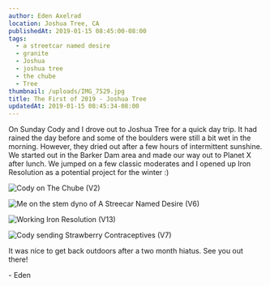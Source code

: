 ```yaml
---
author: Eden Axelrad
location: Joshua Tree, CA
publishedAt: 2019-01-15 08:45:00-08:00
tags:
  - a streetcar named desire
  - granite
  - Joshua
  - joshua tree
  - the chube
  - Tree
thumbnail: /uploads/IMG_7529.jpg
title: The First of 2019 - Joshua Tree
updatedAt: 2019-01-15 08:45:34-08:00
---
```


On Sunday Cody and I drove out to Joshua Tree for a quick day trip. It had rained the day before and some of the boulders were still a bit wet in the morning. However, they dried out after a few hours of intermittent sunshine. We started out in the Barker Dam area and made our way out to Planet X after lunch. We jumped on a few classic moderates and I opened up Iron Resolution as a potential project for the winter :)

![Cody on The Chube (V2)](/uploads/IMG_7529.jpg)

![Me on the stem dyno of A Streecar Named Desire (V6)](/uploads/IMG_0076%202.jpg)

![Working Iron Resolution (V13)](/uploads/IMG_0088%202.jpg)

![Cody sending Strawberry Contraceptives (V7)](/uploads/IMG_7549.jpg)

It was nice to get back outdoors after a two month hiatus. See you out there!

\- Eden
